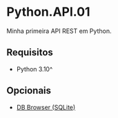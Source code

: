 # Python.API.01

Minha primeira API REST em Python.

## Requisitos

- Python 3.10^

## Opcionais

- [DB Browser (SQLite)](https://sqlitebrowser.org/)
